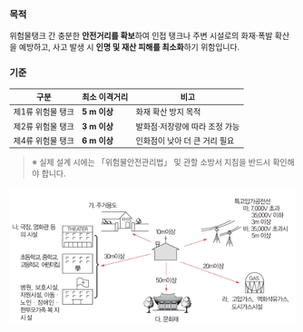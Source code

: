 ### 목적
위험물탱크 간 충분한 **안전거리를 확보**하여 인접 탱크나 주변 시설로의
화재·폭발 확산을 예방하고, 사고 발생 시 **인명 및 재산 피해를 최소화**하기 위함입니다.

### 기준
| 구분 | 최소 이격거리 | 비고 |
|------|---------------|------|
| 제1류 위험물 탱크 | **5 m 이상** | 화재 확산 방지 목적 |
| 제2류 위험물 탱크 | **3 m 이상** | 발화점·저장량에 따라 조정 가능 |
| 제4류 위험물 탱크 | **6 m 이상** | 인화점이 낮아 더 큰 거리 필요 |

> ※ 실제 설계 시에는 「위험물안전관리법」 및 관할 소방서 지침을 반드시 확인해야 합니다.

![안전거리 사진](images/1.1_안전거리.png)
